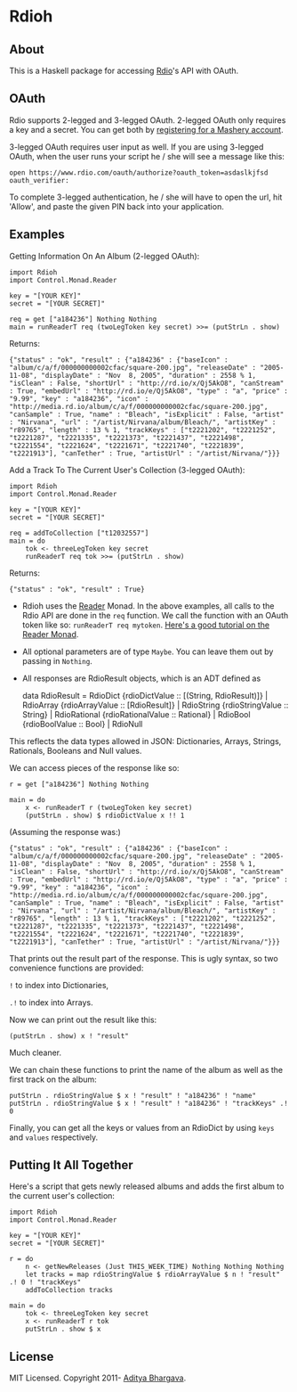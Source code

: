 # Rdioh

## About
This is a Haskell package for accessing [Rdio](http://rdio.com)'s API with OAuth.

## OAuth

Rdio supports 2-legged and 3-legged OAuth. 2-legged OAuth only requires a key and a secret. You can get both by [registering for a Mashery account](http://developer.rdio.com/member/register).

3-legged OAuth requires user input as well. If you are using 3-legged OAuth, when the user runs your script he / she will see a message like this:

    open https://www.rdio.com/oauth/authorize?oauth_token=asdaslkjfsd
    oauth_verifier: 

To complete 3-legged authentication, he / she will have to open the url, hit 'Allow', and paste the given PIN back into your application.

## Examples


Getting Information On An Album (2-legged OAuth):

	import Rdioh
	import Control.Monad.Reader

	key = "[YOUR KEY]"
	secret = "[YOUR SECRET]"

	req = get ["a184236"] Nothing Nothing
	main = runReaderT req (twoLegToken key secret) >>= (putStrLn . show)

Returns:

	{"status" : "ok", "result" : {"a184236" : {"baseIcon" : "album/c/a/f/000000000002cfac/square-200.jpg", "releaseDate" : "2005-11-08", "displayDate" : "Nov  8, 2005", "duration" : 2558 % 1, "isClean" : False, "shortUrl" : "http://rd.io/x/Qj5AkO8", "canStream" : True, "embedUrl" : "http://rd.io/e/Qj5AkO8", "type" : "a", "price" : "9.99", "key" : "a184236", "icon" : "http://media.rd.io/album/c/a/f/000000000002cfac/square-200.jpg", "canSample" : True, "name" : "Bleach", "isExplicit" : False, "artist" : "Nirvana", "url" : "/artist/Nirvana/album/Bleach/", "artistKey" : "r89765", "length" : 13 % 1, "trackKeys" : ["t2221202", "t2221252", "t2221287", "t2221335", "t2221373", "t2221437", "t2221498", "t2221554", "t2221624", "t2221671", "t2221740", "t2221839", "t2221913"], "canTether" : True, "artistUrl" : "/artist/Nirvana/"}}}

Add a Track To The Current User's Collection (3-legged OAuth):

	import Rdioh
	import Control.Monad.Reader

	key = "[YOUR KEY]"
	secret = "[YOUR SECRET]"

	req = addToCollection ["t12032557"]
	main = do
		tok <- threeLegToken key secret
		runReaderT req tok >>= (putStrLn . show)

Returns:

	{"status" : "ok", "result" : True}

* Rdioh uses the [Reader](http://hackage.haskell.org/packages/archive/mtl/1.1.0.2/doc/html/Control-Monad-Reader.html) Monad. In the above examples, all calls to the Rdio API are done in the `req` function. We call the function with an OAuth token like so: `runReaderT req mytoken`. [Here's a good tutorial on the Reader Monad](http://www.maztravel.com/haskell/readerMonad.html).

* All optional parameters are of type `Maybe`. You can leave them out by passing in `Nothing`.

* All responses are RdioResult objects, which is an ADT defined as

    data RdioResult = RdioDict {rdioDictValue :: [(String, RdioResult)]} | RdioArray {rdioArrayValue :: [RdioResult]} | RdioString {rdioStringValue :: String} | RdioRational {rdioRationalValue :: Rational} | RdioBool {rdioBoolValue :: Bool} | RdioNull

This reflects the data types allowed in JSON: Dictionaries, Arrays, Strings, Rationals, Booleans and Null values.

We can access pieces of the response like so:

	r = get ["a184236"] Nothing Nothing

	main = do
		x <- runReaderT r (twoLegToken key secret)
		(putStrLn . show) $ rdioDictValue x !! 1 

(Assuming the response was:)

	{"status" : "ok", "result" : {"a184236" : {"baseIcon" : "album/c/a/f/000000000002cfac/square-200.jpg", "releaseDate" : "2005-11-08", "displayDate" : "Nov  8, 2005", "duration" : 2558 % 1, "isClean" : False, "shortUrl" : "http://rd.io/x/Qj5AkO8", "canStream" : True, "embedUrl" : "http://rd.io/e/Qj5AkO8", "type" : "a", "price" : "9.99", "key" : "a184236", "icon" : "http://media.rd.io/album/c/a/f/000000000002cfac/square-200.jpg", "canSample" : True, "name" : "Bleach", "isExplicit" : False, "artist" : "Nirvana", "url" : "/artist/Nirvana/album/Bleach/", "artistKey" : "r89765", "length" : 13 % 1, "trackKeys" : ["t2221202", "t2221252", "t2221287", "t2221335", "t2221373", "t2221437", "t2221498", "t2221554", "t2221624", "t2221671", "t2221740", "t2221839", "t2221913"], "canTether" : True, "artistUrl" : "/artist/Nirvana/"}}}

That prints out the result part of the response. This is ugly syntax, so two convenience functions are provided:

`!` to index into Dictionaries,

`.!` to index into Arrays.

Now we can print out the result like this:

	(putStrLn . show) x ! "result"

Much cleaner.

We can chain these functions to print the name of the album as well as the first track on the album:

    putStrLn . rdioStringValue $ x ! "result" ! "a184236" ! "name"
    putStrLn . rdioStringValue $ x ! "result" ! "a184236" ! "trackKeys" .! 0

Finally, you can get all the keys or values from an RdioDict by using `keys` and `values` respectively.

## Putting It All Together

Here's a script that gets newly released albums and adds the first album to the current user's collection:

	import Rdioh
	import Control.Monad.Reader

	key = "[YOUR KEY]"
	secret = "[YOUR SECRET]"

	r = do
		n <- getNewReleases (Just THIS_WEEK_TIME) Nothing Nothing Nothing
		let tracks = map rdioStringValue $ rdioArrayValue $ n ! "result" .! 0 ! "trackKeys"
		addToCollection tracks

	main = do
		tok <- threeLegToken key secret
		x <- runReaderT r tok
		putStrLn . show $ x

## License
MIT Licensed. Copyright 2011- [Aditya Bhargava](http://www.wefoundland.com).
